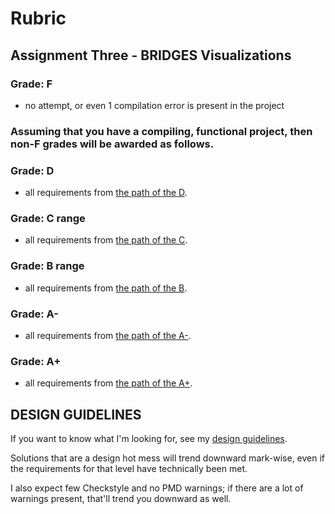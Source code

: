 # Rubric

## Assignment Three - BRIDGES Visualizations

### Grade: F

- no attempt, or even 1 compilation error is present in the project


### Assuming that you have a compiling, functional project, then non-F grades will be awarded as follows.


### Grade: D

- all requirements from [the path of the D](d-level.md).

### Grade: C range

- all requirements from [the path of the C](c-level.md).

### Grade: B range

- all requirements from [the path of the B](b-level.md).

### Grade: A-

- all requirements from [the path of the A-](a-minus-level.md).

### Grade: A+

- all requirements from [the path of the A+](a-plus-level.md).


## DESIGN GUIDELINES

If you want to know what I'm looking for, see my [design guidelines](design-guidelines.md).

Solutions that are a design hot mess will trend downward mark-wise, even if the requirements for that level have technically been met.

I also expect few Checkstyle and no PMD warnings; if there are a lot of warnings present, that'll trend you downward as well.








